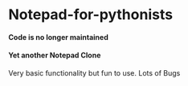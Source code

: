# Notepad-for-pythonists
#### Code is no longer maintained
#### Yet another Notepad Clone 
Very basic functionality but fun to use. Lots of Bugs
